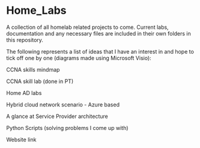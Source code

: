 # Home_Labs
A collection of all homelab related projects to come. Current labs, documentation and any necessary files are included in their own folders in this repository. 


The following represents a list of ideas that I have an interest in and hope to tick off one by one (diagrams made using Microsoft Visio):

CCNA skills mindmap

CCNA skill lab (done in PT)

Home AD labs

Hybrid cloud network scenario - Azure based






A glance at Service Provider architecture 



Python Scripts (solving problems I come up with)



Website link

